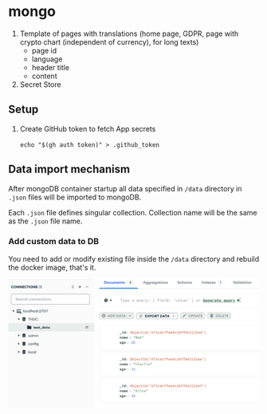 # mongo
1. Template of pages with translations (home page, GDPR, page with crypto chart (independent of currency), for long texts)
    - page id
    - language
    - header title
    - content
2. Secret Store

## Setup
1. Create GitHub token to fetch App secrets

    `echo "$(gh auth token)" > .github_token`

## Data import mechanism
After mongoDB container startup all data specified in `/data` directory in `.json` files will be imported to mongoDB.

Each `.json` file defines singular collection. Collection name will be the same as the `.json` file name.

### Add custom data to DB
You need to add or modify existing file inside the `/data` directory and rebuild the docker image, that's it.

![image](/Picture/Example.png)